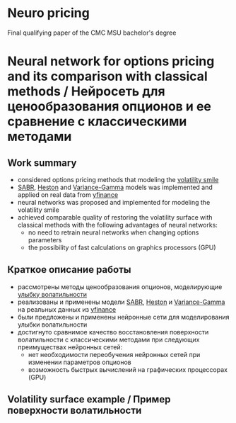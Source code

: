 # Neuro pricing
Final qualifying paper of the CMC MSU bachelor's degree

# Neural network for options pricing and its comparison with classical methods / Нейросеть для ценообразования опционов и ее сравнение с классическими методами

## Work summary
- considered options pricing methods that modeling the [volatility smile](https://en.wikipedia.org/wiki/Volatility_smile)
- [SABR](https://www.researchgate.net/publication/235622441_Managing_Smile_Risk), [Heston](https://faculty.baruch.cuny.edu/lwu/890/Heston93.pdf) and [Variance-Gamma](https://engineering.nyu.edu/sites/default/files/2018-09/CarrEuropeanFinReview1998.pdf) models was implemented and applied on real data from [yfinance](https://pypi.org/project/yfinance/)
- neural networks was proposed and implemented for modeling the volatility smile
- achieved comparable quality of restoring the volatility surface with classical methods with the following advantages of neural networks:
  - no need to retrain neural networks when changing options parameters
  - the possibility of fast calculations on graphics processors (GPU)

## Краткое описание работы
- рассмотрены методы ценообразования опционов, моделирующие [улыбку волатильности](https://en.wikipedia.org/wiki/Volatility_smile)
- реализованы и применены модели [SABR](https://www.researchgate.net/publication/235622441_Managing_Smile_Risk), [Heston](https://faculty.baruch.cuny.edu/lwu/890/Heston93.pdf) и [Variance-Gamma](https://engineering.nyu.edu/sites/default/files/2018-09/CarrEuropeanFinReview1998.pdf) на реальных данных из [yfinance](https://pypi.org/project/yfinance/)
- были предложены и применены нейронные сети для моделирования улыбки волатильности
- достигнуто сравнимое качество восстановления поверхности волатильности с классическими методами при следующих преимуществах нейронных сетей:
  - нет необходимости переобучения нейронных сетей при изменении параметров опционов
  - возможность быстрых вычислений на графических процессорах (GPU)


## Volatility surface example / Пример поверхности волатильности

